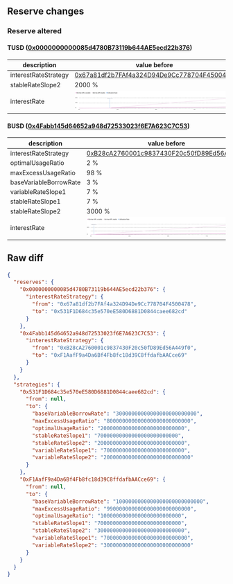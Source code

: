 ## Reserve changes

### Reserve altered

#### TUSD ([0x0000000000085d4780B73119b644AE5ecd22b376](https://etherscan.io/address/0x0000000000085d4780B73119b644AE5ecd22b376))

| description          | value before                                                                                                          | value after                                                                                                           |
| -------------------- | --------------------------------------------------------------------------------------------------------------------- | --------------------------------------------------------------------------------------------------------------------- |
| interestRateStrategy | [0x67a81df2b7FAf4a324D94De9Cc778704F4500478](https://etherscan.io/address/0x67a81df2b7FAf4a324D94De9Cc778704F4500478) | [0x531F1D684c35e570eE580D6881D0844caee682cd](https://etherscan.io/address/0x531F1D684c35e570eE580D6881D0844caee682cd) |
| stableRateSlope2     | 2000 %                                                                                                                | 200 %                                                                                                                 |
| interestRate         | ![before](/.assets/66940b7cfc53826ed2d6a31e1a82473e8d7325a1.svg)                                                      | ![after](/.assets/eb3102eea1cd584bc9575f6fee13716b7ec769d8.svg)                                                       |

#### BUSD ([0x4Fabb145d64652a948d72533023f6E7A623C7C53](https://etherscan.io/address/0x4Fabb145d64652a948d72533023f6E7A623C7C53))

| description            | value before                                                                                                          | value after                                                                                                           |
| ---------------------- | --------------------------------------------------------------------------------------------------------------------- | --------------------------------------------------------------------------------------------------------------------- |
| interestRateStrategy   | [0xB28cA2760001c9837430F20c50fD89Ed56A449f0](https://etherscan.io/address/0xB28cA2760001c9837430F20c50fD89Ed56A449f0) | [0xF1AafF9a4Da6Bf4Fb8fc18d39C8ffdafbAACce69](https://etherscan.io/address/0xF1AafF9a4Da6Bf4Fb8fc18d39C8ffdafbAACce69) |
| optimalUsageRatio      | 2 %                                                                                                                   | 1 %                                                                                                                   |
| maxExcessUsageRatio    | 98 %                                                                                                                  | 99 %                                                                                                                  |
| baseVariableBorrowRate | 3 %                                                                                                                   | 100 %                                                                                                                 |
| variableRateSlope1     | 7 %                                                                                                                   | 70 %                                                                                                                  |
| stableRateSlope1       | 7 %                                                                                                                   | 70 %                                                                                                                  |
| stableRateSlope2       | 3000 %                                                                                                                | 300 %                                                                                                                 |
| interestRate           | ![before](/.assets/caf95847460159571f7d6f0fbf09566915c5ca5b.svg)                                                      | ![after](/.assets/580220443634a43f0f202f2f55e802420e34aaef.svg)                                                       |

## Raw diff

```json
{
  "reserves": {
    "0x0000000000085d4780B73119b644AE5ecd22b376": {
      "interestRateStrategy": {
        "from": "0x67a81df2b7FAf4a324D94De9Cc778704F4500478",
        "to": "0x531F1D684c35e570eE580D6881D0844caee682cd"
      }
    },
    "0x4Fabb145d64652a948d72533023f6E7A623C7C53": {
      "interestRateStrategy": {
        "from": "0xB28cA2760001c9837430F20c50fD89Ed56A449f0",
        "to": "0xF1AafF9a4Da6Bf4Fb8fc18d39C8ffdafbAACce69"
      }
    }
  },
  "strategies": {
    "0x531F1D684c35e570eE580D6881D0844caee682cd": {
      "from": null,
      "to": {
        "baseVariableBorrowRate": "30000000000000000000000000",
        "maxExcessUsageRatio": "800000000000000000000000000",
        "optimalUsageRatio": "200000000000000000000000000",
        "stableRateSlope1": "70000000000000000000000000",
        "stableRateSlope2": "2000000000000000000000000000",
        "variableRateSlope1": "70000000000000000000000000",
        "variableRateSlope2": "2000000000000000000000000000"
      }
    },
    "0xF1AafF9a4Da6Bf4Fb8fc18d39C8ffdafbAACce69": {
      "from": null,
      "to": {
        "baseVariableBorrowRate": "1000000000000000000000000000",
        "maxExcessUsageRatio": "990000000000000000000000000",
        "optimalUsageRatio": "10000000000000000000000000",
        "stableRateSlope1": "700000000000000000000000000",
        "stableRateSlope2": "3000000000000000000000000000",
        "variableRateSlope1": "700000000000000000000000000",
        "variableRateSlope2": "3000000000000000000000000000"
      }
    }
  }
}
```
